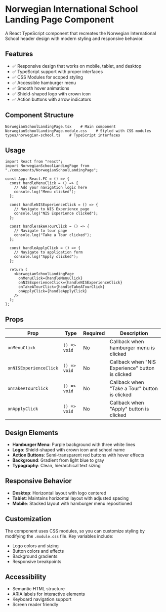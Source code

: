 # Norwegian International School Landing Page Component

A React TypeScript component that recreates the Norwegian International School header design with modern styling and responsive behavior.

## Features

- ✅ Responsive design that works on mobile, tablet, and desktop
- ✅ TypeScript support with proper interfaces
- ✅ CSS Modules for scoped styling
- ✅ Accessible hamburger menu
- ✅ Smooth hover animations
- ✅ Shield-shaped logo with crown icon
- ✅ Action buttons with arrow indicators

## Component Structure

```
NorwegianSchoolLandingPage.tsx    # Main component
NorwegianSchoolLandingPage.module.css    # Styled with CSS modules
types/norwegian-school.ts    # TypeScript interfaces
```

## Usage

```tsx
import React from "react";
import NorwegianSchoolLandingPage from "./components/NorwegianSchoolLandingPage";

const App: React.FC = () => {
  const handleMenuClick = () => {
    // Add your navigation logic here
    console.log("Menu clicked");
  };

  const handleNISExperienceClick = () => {
    // Navigate to NIS Experience page
    console.log("NIS Experience clicked");
  };

  const handleTakeATourClick = () => {
    // Navigate to tour page
    console.log("Take a Tour clicked");
  };

  const handleApplyClick = () => {
    // Navigate to application form
    console.log("Apply clicked");
  };

  return (
    <NorwegianSchoolLandingPage
      onMenuClick={handleMenuClick}
      onNISExperienceClick={handleNISExperienceClick}
      onTakeATourClick={handleTakeATourClick}
      onApplyClick={handleApplyClick}
    />
  );
};
```

## Props

| Prop | Type | Required | Description |
|------|------|----------|-------------|
| `onMenuClick` | `() => void` | No | Callback when hamburger menu is clicked |
| `onNISExperienceClick` | `() => void` | No | Callback when "NIS Experience" button is clicked |
| `onTakeATourClick` | `() => void` | No | Callback when "Take a Tour" button is clicked |
| `onApplyClick` | `() => void` | No | Callback when "Apply" button is clicked |

## Design Elements

- **Hamburger Menu**: Purple background with three white lines
- **Logo**: Shield-shaped with crown icon and school name
- **Action Buttons**: Semi-transparent red buttons with hover effects
- **Background**: Gradient from light blue to gray
- **Typography**: Clean, hierarchical text sizing

## Responsive Behavior

- **Desktop**: Horizontal layout with logo centered
- **Tablet**: Maintains horizontal layout with adjusted spacing
- **Mobile**: Stacked layout with hamburger menu repositioned

## Customization

The component uses CSS modules, so you can customize styling by modifying the `.module.css` file. Key variables include:

- Logo colors and sizing
- Button colors and effects
- Background gradients
- Responsive breakpoints

## Accessibility

- Semantic HTML structure
- ARIA labels for interactive elements
- Keyboard navigation support
- Screen reader friendly
